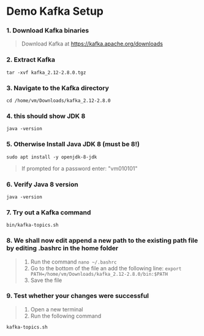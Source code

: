# Demo Kafka Setup

### 1. Download Kafka binaries

> Download Kafka at https://kafka.apache.org/downloads

### 2. Extract Kafka
```
tar -xvf kafka_2.12-2.8.0.tgz
```

### 3. Navigate to the Kafka directory
```
cd /home/vm/Downloads/kafka_2.12-2.8.0
```

### 4. this should show JDK 8
```
java -version 
```

### 5. Otherwise Install Java JDK 8 (must be 8!)
```
sudo apt install -y openjdk-8-jdk
```
> If prompted for a password enter: "vm010101"
### 6. Verify Java 8 version
```
java -version
```
### 7. Try out a Kafka command
```
bin/kafka-topics.sh
```

### 8.  We shall now edit append a new path to the existing path file by editing .bashrc in the home folder

> 1. Run the command `nano ~/.bashrc`
> 2. Go to the bottom of the file an add the following line: `export PATH=/home/vm/Downloads/kafka_2.12-2.8.0/bin:$PATH`
> 3. Save the file

### 9. Test whether your changes were successful 
> 1. Open a new terminal
> 2. Run the following command

```
kafka-topics.sh
```

